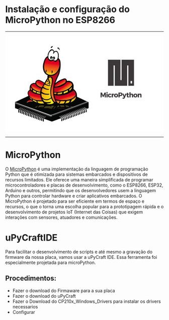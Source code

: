 # Instalação e configuração do MicroPython no ESP8266

---
![img_2.png](img_2.png)

---
# MicroPython
O [MicroPython](https://micropython.org/) é uma implementação da linguagem de programação Python que é otimizada para sistemas embarcados e dispositivos de recursos limitados. Ele oferece uma maneira simplificada de programar microcontroladores e placas de desenvolvimento, como o ESP8266, ESP32, Arduino e outros, permitindo que os desenvolvedores usem a linguagem Python para controlar hardware e criar aplicativos embarcados. O MicroPython é projetado para ser eficiente em termos de espaço e recursos, o que o torna uma escolha popular para a prototipagem rápida e o desenvolvimento de projetos IoT (Internet das Coisas) que exigem interações com sensores, atuadores e comunicações.

# uPyCraftIDE
Para facilitar o desenvolvimento de scripts e até mesmo a gravação do firmware da nossa placa, vamos usar a uPyCraft IDE. Essa ferramenta foi especialmente projetada para microPython.

## Procedimentos:
* Fazer o download do Firmaware para a sua placa 
* Fazer o download do uPyCraft 
* Fazer o Download do CP210x_Windows_Drivers para instalar os drivers necessarios 
* Configurar 

